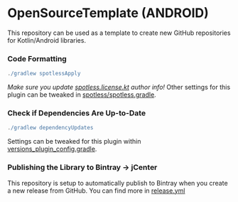 # OpenSourceTemplate (ANDROID)
This repository can be used as a template to create new GitHub repositories for Kotlin/Android libraries.

### Code Formatting

```gradle
./gradlew spotlessApply
```

*Make sure you update [spotless.license.kt](spotless/copyright.kt) author info!* Other settings for this plugin can be tweaked in [spotless/spotless.gradle](spotless/spotless.gradle).

### Check if Dependencies Are Up-to-Date

```gradle
./gradlew dependencyUpdates
```
Settings can be tweaked for this plugin within [versions_plugin_config.gradle](version_plugin_config.gradle).

### Publishing the Library to Bintray -> jCenter

This repository is setup to automatically publish to Bintray when you create a new release from
GitHub. You can find more in [release.yml](.github/workflows/release.yml)
